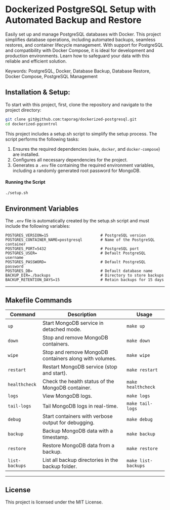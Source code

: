 # Dockerized PostgreSQL Setup with Automated Backup and Restore

Easily set up and manage PostgreSQL databases with Docker. This project simplifies database operations, including automated backups, seamless restores, and container lifecycle management. With support for PostgreSQL and compatibility with Docker Compose, it is ideal for development and production environments. Learn how to safeguard your data with this reliable and efficient solution.

Keywords: PostgreSQL, Docker, Database Backup, Database Restore, Docker Compose, PostgreSQL Management


## Installation & Setup:
To start with this project, first, clone the repository and navigate to the project directory:

```bash
git clone git@github.com:taporag/dockerized-postgresql.git
cd dockerized-pgcontrol
```

This project includes a setup.sh script to simplify the setup process. The script performs the following tasks:

1. Ensures the required dependencies (`make`, `docker`, and `docker-compose`) are installed.
2. Configures all necessary dependencies for the project.
3. Generates a `.env` file containing the required environment variables, including a randomly generated root password for MongoDB.

#### Running the Script
```bash
./setup.sh
```

## Environment Variables

The `.env` file is automatically created by the setup.sh script and must include the following variables:

```dotenv
POSTGRES_VERSION=15                       # PostgreSQL version
POSTGRES_CONTAINER_NAME=postgresql        # Name of the PostgreSQL container
POSTGRES_PORT=5432                        # PostgreSQL port
POSTGRES_USER=                            # Default PostgreSQL username
POSTGRES_PASSWORD=                        # Default PostgreSQL password
POSTGRES_DB=                              # Default database name
BACKUP_DIR=./backups                      # Directory to store backups
BACKUP_RETENTION_DAYS=15                  # Retain backups for 15 days
```

---

## Makefile Commands

| **Command**       | **Description**                                                                                 | **Usage**               |
|-------------------|-------------------------------------------------------------------------------------------------|-------------------------|
| `up`              | Start MongoDB service in detached mode.                                                         | `make up`               |
| `down`            | Stop and remove MongoDB containers.                                                             | `make down`             |
| `wipe`            | Stop and remove MongoDB containers along with volumes.                                          | `make wipe`             |
| `restart`         | Restart MongoDB service (stop and start).                                                       | `make restart`          |
| `healthcheck`     | Check the health status of the MongoDB container.                                               | `make healthcheck`      |
| `logs`            | View MongoDB logs.                                                                              | `make logs`             |
| `tail-logs`       | Tail MongoDB logs in real-time.                                                                 | `make tail-logs`        |
| `debug`           | Start containers with verbose output for debugging.                                             | `make debug`            |
| `backup`          | Backup MongoDB data with a timestamp.                                                           | `make backup`           |
| `restore`         | Restore MongoDB data from a backup.                                                             | `make restore`          |
| `list-backups`    | List all backup directories in the backup folder.                                               | `make list-backups`     |

---

## License
This project is licensed under the MIT License.
